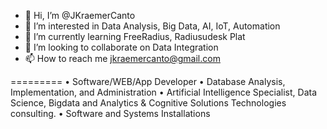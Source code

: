 - 👋 Hi, I’m @JKraemerCanto
- 👀 I’m interested in Data Analysis, Big Data, AI, IoT, Automation 
- 🌱 I’m currently learning FreeRadius, Radiusudesk Plat 
- 💞️ I’m looking to collaborate on Data Integration
- 📫 How to reach me jkraemercanto@gmail.com

=========
• Software/WEB/App Developer
• Database Analysis, Implementation, and Administration
• Artificial Intelligence Specialist, Data Science, Bigdata and Analytics & Cognitive Solutions Technologies consulting.
• Software and Systems Installations


<!---
JKraemerCanto/JKraemerCanto is a ✨ special ✨ repository because its `README.md` (this file) appears on your GitHub profile.
You can click the Preview link to take a look at your changes.
--->
